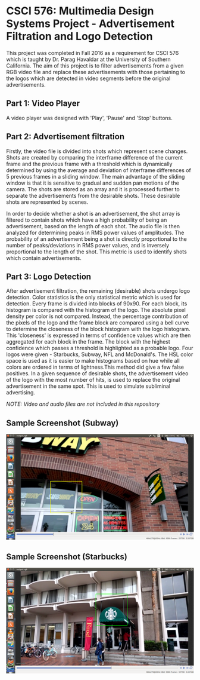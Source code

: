 CSCI 576: Multimedia Design Systems Project - Advertisement Filtration and Logo Detection
==========================================================================================

This project was completed in Fall 2016 as a requirement for CSCI 576 which is taught by Dr. Parag Havaldar at the University
of Southern California. The aim of this project is to filter advertisements from a given RGB video file and replace these 
advertisements with those pertaining to the logos which are detected in video segments before the original advertisements.

Part 1: Video Player
--------------------
A video player was designed with 'Play', 'Pause' and 'Stop' buttons. 

Part 2: Advertisement filtration
---------------------------------
Firstly, the video file is divided into shots which represent scene changes. Shots are created by comparing the interframe difference
of the current frame and the previous frame with a threshold which is dynamically determined by using the average and deviation of 
interframe differences of 5 previous frames in a sliding window. The main advantage of the sliding window is that it is sensitive to
gradual and sudden pan motions of the camera. The shots are stored as an array and it is processed further to separate the
advertisements from the desirable shots. These desirable shots are represented by scenes.

In order to decide whether a shot is an advertisement, the shot array is filtered to contain shots which have a high probability of
being an advertisement, based on the length of each shot. The audio file is then analyzed for determining peaks in RMS power values
of amplitudes. The probability of an advertisement being a shot is directly proportional to the number of peaks/deviations in RMS
power values, and is inversely proportional to the length of the shot. This metric is used to identify shots which contain 
advertisements.

Part 3: Logo Detection
----------------------
After advertisement filtration, the remaining (desirable) shots undergo logo detection. Color statistics is the only statistical
metric which is used for detection. Every frame is divided into blocks of 90x90. For each block, its histogram is compared with
the histogram of the logo. The absolute pixel density per color is not compared. Instead, the percentage contribution of the pixels
of the logo and the frame block are compared using a bell curve to determine the closeness of the block histogram with the logo 
histogram. This 'closeness' is expressed in terms of confidence values which are then aggregated for each block in the frame. The 
block with the highest confidence which passes a threshold is highlighted as a probable logo. Four logos were given - Starbucks, Subway,
NFL and McDonald's. The HSL color space is used as it is easier to make histograms based on hue while all colors are ordered in terms of
lightness.This method did give a few false positives. In a given sequence of desirable shots, the advertisement video of the
logo with the most number of hits, is used to replace the original advertisement in the same spot. This is used to simulate
subliminal advertising.

*NOTE: Video and audio files are not included in this repository*

Sample Screenshot (Subway)
--------------------------
![Image of Subway Logo Detection](SubwayLogoDetection.png)

Sample Screenshot (Starbucks)
--------------------------
![Image of Starbucks Logo Detection](StarbucksDetection.png)
